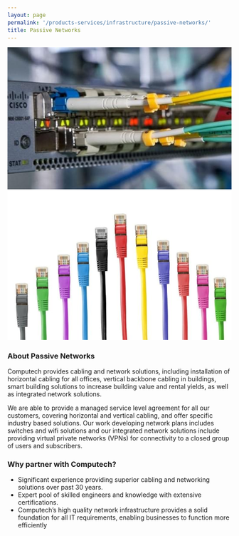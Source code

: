 ```yaml
---
layout: page
permalink: '/products-services/infrastructure/passive-networks/'
title: Passive Networks
---
```

<div class = 'grid-2'>
  <div>
    <img src = '/assets/images/two.jpg'>
  </div>
  <div>
    <img src = '/assets/images/network.jpg'>
  </div>
</div>

### About Passive Networks

Computech provides cabling and network solutions, including installation of horizontal cabling for all offices, vertical backbone cabling in buildings, smart building solutions to increase building value and rental yields, as well as integrated network solutions.

We are able to provide a managed service level agreement for all our customers, covering horizontal and vertical cabling, and offer specific industry based solutions. Our work developing network plans includes switches and wifi solutions and our integrated network solutions include providing virtual private networks (VPNs) for  connectivity to a closed group of users and subscribers.        

### Why partner with Computech?

* Significant experience providing superior cabling and networking solutions over past 30 years.
* Expert pool of skilled engineers and knowledge with extensive certifications.
* Computech’s high quality network infrastructure provides a solid foundation for all IT requirements, enabling businesses to function more efficiently